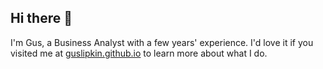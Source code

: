 ## Hi there 👋

I'm Gus, a Business Analyst with a few years' experience. I'd love it if you visited me at [guslipkin.github.io](https://guslipkin.github.io) to learn more about what I do.
